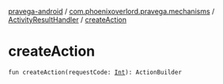 [pravega-android](../../index.md) / [com.phoenixoverlord.pravega.mechanisms](../index.md) / [ActivityResultHandler](index.md) / [createAction](./create-action.md)

# createAction

`fun createAction(requestCode: `[`Int`](https://kotlinlang.org/api/latest/jvm/stdlib/kotlin/-int/index.html)`): ActionBuilder`